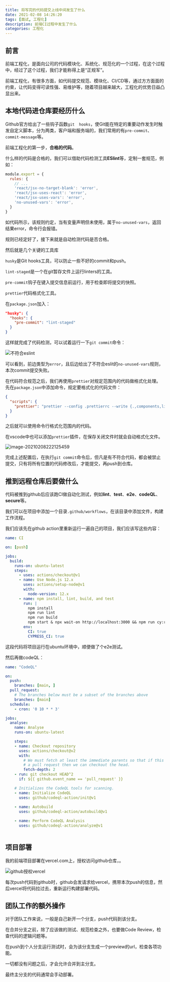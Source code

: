 ```yaml
---
title: 将写完的代码提交上线中间发生了什么
date: 2021-02-08 14:26:20
tags: [面试, 工程化]
description: 前端CI过程中发生了什么
categories: 工程化
---
```


## 前言

前端工程化，是面向公司的代码模块化、系统化、规范化的一个过程，在这个过程中，经过了这个过程，我们才能称得上是“正规军”。

前端工程化，有很多方面，如代码提交规范、模块化、CI/CD等，通过方方面面的约束，让代码变得可读性强、易维护等，随着项目越来越大，工程化的优势日益凸显出来。

## 本地代码进仓库要经历什么

Github官方给出了一些钩子函数`git  hooks`，使Git能在特定的重要动作发生时触发自定义脚本，分为两类，客户端和服务端的，我们常用的有`pre-commit`、`commit-message`等。

前端工程化的第一步，**合格的代码**。

什么样的代码是合格的，我们可以借助代码检测工具**ESlint**等，定制一套规范，例如：

``` js
module.export = {
  rules: {
    // ... 
    'react/jsx-no-target-blank': 'error',
    'react/jsx-uses-react': 'error',
    'react/jsx-uses-vars': 'error',
    'no-unused-vars': 'error',
  }
}
```

如代码所示，该规则约定，当有变量声明但未使用，属于`no-unused-vars`，返回结果error，命令行会报错。

规则已经定好了，接下来就是自动检测代码是否合格。

然后就是几个关键的工具库

`husky`是Git hooks工具，可以防止一些不好的commit和push。

`lint-staged`是一个在git暂存文件上运行linters的工具。

`pre-commit`钩子在键入提交信息前运行，用于检查即将提交的快照。

`prettier`代码格式化工具。

在`package.json`加入：

``` json
"husky": {
  "hooks": {
    "pre-commit": "lint-staged"
  }
}
```

这样就完成了代码检测，可以试着运行一下`git commit`命令：

![不符合eslint](image-20210208184151651.png)

可以看到，前边类型为`error`，且后边给出了不符合eslit的`no-unused-vars`规则，本次commit提交失败。

在代码符合规范之后，我们再使用`prettier`对规定范围内的代码做格式化处理。先在`package.json`中添加命令，规定要格式化的代码文件：

``` json
{
  "scripts": {
  	"prettier": "prettier --config .prettierrc --write {.,components,lib,pages}/*.js {components,lib,pages}/**/*.js",
  }
}
```

之后就可以使用命令行格式化范围内的代码。

在vscode中也可以添加`prettier`插件，在保存关闭文件时就会自动格式化文件。

![image-20210208222125459](image-20210208222125459.png)



完成上述配置后，在执行`git commit`命令后，但凡是有不符合代码，都会被禁止提交，只有将所有位置的代码修改后，才能提交，再push到仓库。

## 推到远程仓库后要做什么

代码被推到github后应该跑CI做自动化测试，例如**lint**、**test**、**e2e**、**codeQL**、**secure**等。

我们可以在项目中添加一个目录`.github/workflows`，在该目录中添加文件，构建工作流程。

我们应该先在github action里重新运行一遍自己的项目，我们应该写这些内容：

``` yaml
name: CI

on: [push]

jobs:
  build:
    runs-on: ubuntu-latest
    steps:
      - uses: actions/checkout@v1
      - name: Use Node.js 12.x
        uses: actions/setup-node@v1
        with:
          node-version: 12.x
      - name: npm install, lint, build, and test
        run: |
          npm install
          npm run lint
          npm run build
          npm start & npx wait-on http://localhost:3000 && npm run cy:run -- --config baseUrl=http://localhost:3000
        env:
          CI: true
          CYPRESS_CI: true
```

这段代码将项目运行在ubuntu环境中，顺便做了个e2e测试。

然后再做codeQL：

``` yaml
name: "CodeQL"

on:
  push:
    branches: [main, ]
  pull_request:
    # The branches below must be a subset of the branches above
    branches: [main]
  schedule:
    - cron: '0 10 * * 3'

jobs:
  analyse:
    name: Analyse
    runs-on: ubuntu-latest

    steps:
    - name: Checkout repository
      uses: actions/checkout@v2
      with:
        # We must fetch at least the immediate parents so that if this is
        # a pull request then we can checkout the head.
        fetch-depth: 2
    - run: git checkout HEAD^2
      if: ${{ github.event_name == 'pull_request' }}

    # Initializes the CodeQL tools for scanning.
    - name: Initialize CodeQL
      uses: github/codeql-action/init@v1
     
    - name: Autobuild
      uses: github/codeql-action/autobuild@v1

    - name: Perform CodeQL Analysis
      uses: github/codeql-action/analyze@v1
      
```

## 项目部署

我的前端项目部署在vercel.com上，授权访问github仓库，。

![github授权vercel](image-20210208233022844.png)

每次push代码到github时，github会发请求给vercel，携带本次push的信息，然后vercel将代码拉过去，重新运行构建部署代码。

## 团队工作的额外操作

对于团队工作来说，一般是自己新开一个分支，push代码到该分支。

在合并分支之前，除了应该做的测试、规范检查之外，也要做Code Review，检查代码的逻辑问题等。

在push到个人分支运行测试时，会为该分支生成一个preview的url，检查各项功能。

一切都没有问题之后，才会允许合并到主分支。

最终主分支的代码通常会手动部署。




